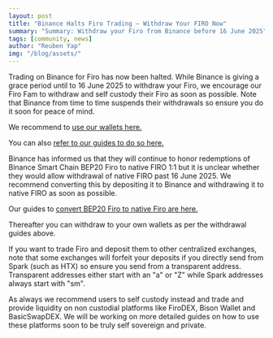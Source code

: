 ```yaml
---
layout: post
title: "Binance Halts Firo Trading – Withdraw Your FIRO Now"
summary: "Summary: Withdraw your Firo from Binance before 16 June 2025"
tags: [community, news]
author: "Reuben Yap"
img: "/blog/assets/"
---
```

Trading on Binance for Firo has now been halted. While Binance is giving a grace period until to 16 June 2025 to withdraw your Firo, we encourage our Firo Fam to withdraw and self custody their Firo as soon as possible. Note that Binance from time to time suspends their withdrawals so ensure you do it soon for peace of mind.

We recommend to [use our wallets here.](https://firo.org/get-firo/download/)

You can also [refer to our guides to do so here.](/guide/exchange-withdrawal-guide.html)

Binance has informed us that they will continue to honor redemptions of Binance Smart Chain BEP20 Firo to native FIRO 1:1 but it is unclear whether they would allow withdrawal of native FIRO past 16 June 2025. We recommend converting this by depositing it to Binance and withdrawing it to native FIRO as soon as possible.

Our guides to [convert BEP20 Firo to native Firo are here.](/guide/exchange-withdrawal-guide.html#converting-bep20-firo-to-native-firo)

Thereafter you can withdraw to your own wallets as per the withdrawal guides above.

If you want to trade Firo and deposit them to other centralized exchanges, note that some exchanges will forfeit your deposits if you directly send from Spark (such as HTX) so ensure you send from a transparent address. Transparent addresses either start with an "a" or "Z" while Spark addresses always start with "sm".

As always we recommend users to self custody instead and trade and provide liquidity on non custodial platforms like FiroDEX, Bison Wallet and BasicSwapDEX. We will be working on more detailed guides on how to use these platforms soon to be truly self sovereign and private.